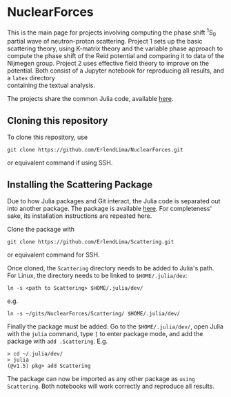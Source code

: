 # NuclearForces

This is the main page for projects involving computing the phase shift
<sup>1</sup>*S*<sub>0</sub> partial wave of neutron-proton scattering. Project 1 sets up the basic scattering theory,
using K-matrix theory and the variable phase approach to 
compute the phase shift of the Reid potential and comparing it to data of the Nijmegen group. Project 2 uses effective field
theory to improve on the potential. Both consist of a Jupyter notebook for reproducing all results, and a `latex` directory  
containing the textual analysis.

The projects share the common Julia code, available [here](https://github.com/ErlendLima/Scattering).

## Cloning this repository
To clone this repository, use

```shell
git clone https://github.com/ErlendLima/NuclearForces.git
```
or equivalent command if using SSH. 

## Installing the Scattering Package

Due to how Julia packages and Git interact, the Julia code is separated out into another package.
The package is available [here](https://github.com/ErlendLima/Scattering). For completeness' sake, its
installation instructions are repeated here.

Clone the package with
```shell
git clone https://github.com/ErlendLima/Scattering.git
```
or equivalent command for SSH.

Once cloned, the `Scattering` directory needs to be added to Julia's path. 
For Linux, the directory needs to be linked to `$HOME/.julia/dev`:
```shell
ln -s <path to Scattering> $HOME/.julia/dev/
```
e.g.
```shell
ln -s ~/gits/NuclearForces/Scattering/ $HOME/.julia/dev/
```
Finally the package must be added. Go to the `$HOME/.julia/dev/`, open Julia with the `julia` command, 
type `]` to enter package mode, and add the package with `add .Scattering`. E.g.
```shell
> cd ~/.julia/dev/
> julia
(@v1.5) pkg> add Scattering
```
The package can now be imported as any other package as `using Scattering`. Both
notebooks will work correctly and reproduce all results.
